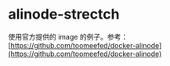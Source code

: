 # alinode-strectch

使用官方提供的 image 的例子。参考： [https://github.com/toomeefed/docker-alinode](https://github.com/toomeefed/docker-alinode)